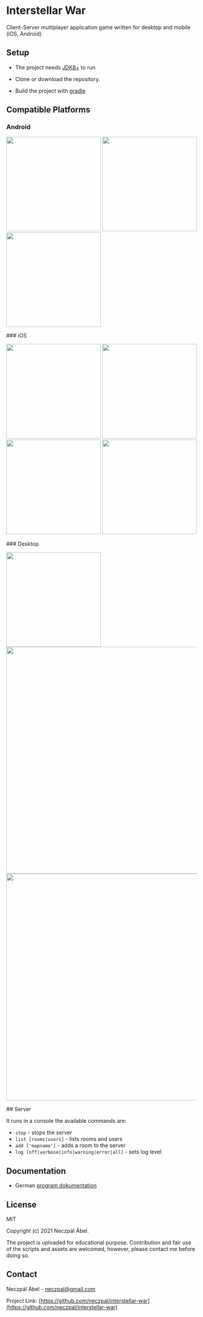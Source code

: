 
# Interstellar War

Client-Server multiplayer application game written for desktop and mobile (iOS, Android)

## Setup


* The project needs [JDK8+](https://www.oracle.com/java/technologies/javase/javase-jdk8-downloads.html) to run

* Clone or download the repository.

* Build the project with [gradle](https://gradle.org/install/)

## Compatible Platforms

### Android
<p float="left">
    <img src="https://github.com/neczpal/interstellar-war/raw/master/res/screenshots/android_login.png" width="250" />
    <img src="https://github.com/neczpal/interstellar-war/raw/master/res/screenshots/android_lobby.png" width="250" />
    <img src="https://github.com/neczpal/interstellar-war/raw/master/res/screenshots/android_game.png" width="250" />
</p>
### iOS
<p float="left">
    <img src="https://github.com/neczpal/interstellar-war/raw/master/res/screenshots/ios_login.png" width="250" />
    <img src="https://github.com/neczpal/interstellar-war/raw/master/res/screenshots/ios_lobby.png" width="250" />
    <img src="https://github.com/neczpal/interstellar-war/raw/master/res/screenshots/ios_room.png" width="250" />
    <img src="https://github.com/neczpal/interstellar-war/raw/master/res/screenshots/ios_game.png" width="250" />
</p>
### Desktop
<p float="left">
    <img src="https://github.com/neczpal/interstellar-war/raw/master/res/screenshots/desktop_login.png" width="250" />
    <img src="https://github.com/neczpal/interstellar-war/raw/master/res/screenshots/desktop_lobby.png" width="600" />
    <img src="https://github.com/neczpal/interstellar-war/raw/master/res/screenshots/desktop_game.png" width="600" />
</p>
## Server

It runs in a console the available commands are:

* `stop` - stops the server
* `list [rooms|users]` - lists rooms and users
* `add ['mapname']` - adds a room to the server
* `log [off|verbose|info|warning|error|all]` - sets log level

## Documentation

* German [program dokumentation](https://neczpal.github.io/interstellar-war/)

## License

MIT

Copyright (c) 2021 Neczpál Ábel.

The project is uploaded for educational purpose. Contribution and fair use of the scripts and assets are welcomed, however, please contact me before doing so.


## Contact

Neczpál Ábel - [neczpal@gmail.com](mailto:neczpal@gmail.com)

Project Link: [https://github.com/neczpal/interstellar-war](https://github.com/neczpal/interstellar-war)
